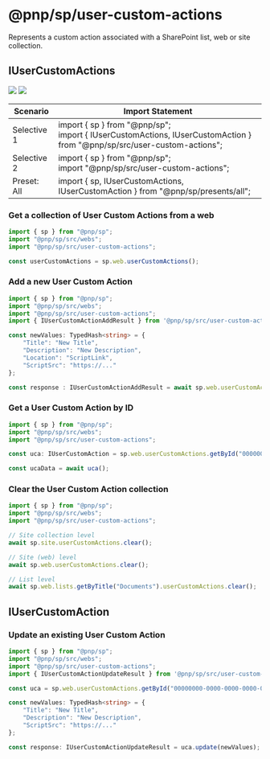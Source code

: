 # @pnp/sp/user-custom-actions

Represents a custom action associated with a SharePoint list, web or site collection.

## IUserCustomActions

[![](https://img.shields.io/badge/Invokable-informational.svg)](../concepts/invokable.md) [![](https://img.shields.io/badge/Selective%20Imports-informational.svg)](../concepts/selective-imports.md)

|Scenario|Import Statement|
|--|--|
|Selective 1|import { sp } from "@pnp/sp";<br />import { IUserCustomActions, IUserCustomAction } from "@pnp/sp/src/user-custom-actions";|
|Selective 2|import { sp } from "@pnp/sp";<br />import "@pnp/sp/src/user-custom-actions";|
|Preset: All|import { sp, IUserCustomActions, IUserCustomAction } from "@pnp/sp/presents/all";|

### Get a collection of User Custom Actions from a web

```TypeScript
import { sp } from "@pnp/sp";
import "@pnp/sp/src/webs";
import "@pnp/sp/src/user-custom-actions";

const userCustomActions = sp.web.userCustomActions();
```

### Add a new User Custom Action

```TypeScript
import { sp } from "@pnp/sp";
import "@pnp/sp/src/webs";
import "@pnp/sp/src/user-custom-actions";
import { IUserCustomActionAddResult } from '@pnp/sp/src/user-custom-actions';

const newValues: TypedHash<string> = {
    "Title": "New Title",
    "Description": "New Description",
    "Location": "ScriptLink",
    "ScriptSrc": "https://..."
};

const response : IUserCustomActionAddResult = await sp.web.userCustomActions.add(newValues);
```

### Get a User Custom Action by ID

```TypeScript
import { sp } from "@pnp/sp";
import "@pnp/sp/src/webs";
import "@pnp/sp/src/user-custom-actions";

const uca: IUserCustomAction = sp.web.userCustomActions.getById("00000000-0000-0000-0000-000000000000");

const ucaData = await uca();
```

### Clear the User Custom Action collection

```TypeScript
import { sp } from "@pnp/sp";
import "@pnp/sp/src/webs";
import "@pnp/sp/src/user-custom-actions";

// Site collection level
await sp.site.userCustomActions.clear();

// Site (web) level
await sp.web.userCustomActions.clear();

// List level
await sp.web.lists.getByTitle("Documents").userCustomActions.clear();
```

## IUserCustomAction

### Update an existing User Custom Action

```TypeScript
import { sp } from "@pnp/sp";
import "@pnp/sp/src/webs";
import "@pnp/sp/src/user-custom-actions";
import { IUserCustomActionUpdateResult } from '@pnp/sp/src/user-custom-actions';

const uca = sp.web.userCustomActions.getById("00000000-0000-0000-0000-000000000000");

const newValues: TypedHash<string> = {
    "Title": "New Title",
    "Description": "New Description",
    "ScriptSrc": "https://..."
};

const response: IUserCustomActionUpdateResult = uca.update(newValues);
```